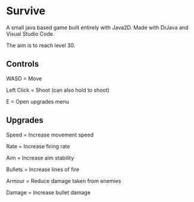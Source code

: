 # Survive
A small java based game built entirely with Java2D. Made with DrJava and Visual Studio Code.

The aim is to reach level 30.

## Controls

WASD = Move

Left Click = Shoot (can also hold to shoot)

E = Open upgrades menu


## Upgrades
Speed = Increase movement speed

Rate = Increase firing rate

Aim = Increase aim stability

Bullets = Increase lines of fire

Armour = Reduce damage taken from enemies

Damage = Increase bullet damage

